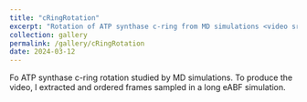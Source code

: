 ```yaml
---
title: "cRingRotation"
excerpt: "Rotation of ATP synthase c-ring from MD simulations <video src='/videos/c-ring-rotation-720p-ray.mp4'>"
collection: gallery
permalink: /gallery/cRingRotation
date: 2024-03-12
---
```


Fo ATP synthase c-ring rotation studied by MD simulations. To produce the video, I extracted and ordered frames sampled in a long eABF simulation.
